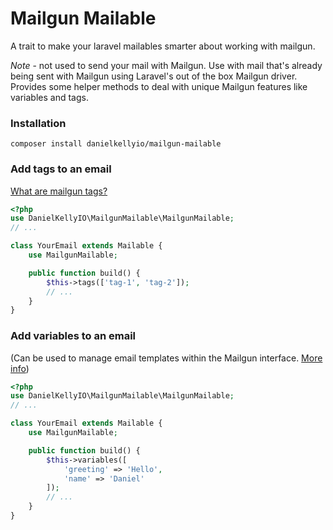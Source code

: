 # Mailgun Mailable
A trait to make your laravel mailables smarter about working with mailgun. 

*Note* - not used to send your mail with Mailgun. Use with mail that's already being sent with Mailgun using Laravel's out of the box Mailgun driver. Provides some helper methods to deal with unique Mailgun features like variables and tags.

### Installation
```
composer install danielkellyio/mailgun-mailable
``` 

### Add tags to an email
[What are mailgun tags?](https://www.mailgun.com/blog/tags-explained-gaining-useful-insights-from-email-segmentation/)
```php
<?php
use DanielKellyIO\MailgunMailable\MailgunMailable;
// ...

class YourEmail extends Mailable {
	use MailgunMailable;

	public function build() {
		$this->tags(['tag-1', 'tag-2']);
		// ...
	}
}
```

### Add variables to an email
(Can be used to manage email templates within the Mailgun interface. [More info](https://www.mailgun.com/blog/getting-started-with-our-email-templates-api/))
```php
<?php
use DanielKellyIO\MailgunMailable\MailgunMailable;
// ...

class YourEmail extends Mailable {
	use MailgunMailable;

	public function build() {
        $this->variables([
            'greeting' => 'Hello',
            'name' => 'Daniel'
        ]);
		// ...
	}
}
```
